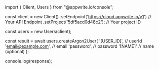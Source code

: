 import { Client, Users } from "@appwrite.io/console";

const client = new Client()
    .setEndpoint('https://cloud.appwrite.io/v1') // Your API Endpoint
    .setProject('5df5acd0d48c2'); // Your project ID

const users = new Users(client);

const result = await users.createArgon2User(
    '[USER_ID]', // userId
    'email@example.com', // email
    'password', // password
    '[NAME]' // name (optional)
);

console.log(response);
